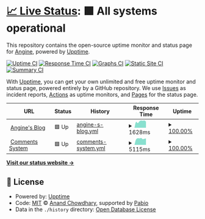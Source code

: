 # [📈 Live Status](https://uptime.angine.tech): <!--live status--> **🟩 All systems operational**

This repository contains the open-source uptime monitor and status page for [Angine](angine.tech), powered by [Upptime](https://github.com/upptime/upptime).

[![Uptime CI](https://github.com/angine04/uptime/workflows/Uptime%20CI/badge.svg)](https://github.com/angine04/uptime/actions?query=workflow%3A%22Uptime+CI%22)
[![Response Time CI](https://github.com/angine04/uptime/workflows/Response%20Time%20CI/badge.svg)](https://github.com/angine04/uptime/actions?query=workflow%3A%22Response+Time+CI%22)
[![Graphs CI](https://github.com/angine04/uptime/workflows/Graphs%20CI/badge.svg)](https://github.com/angine04/uptime/actions?query=workflow%3A%22Graphs+CI%22)
[![Static Site CI](https://github.com/angine04/uptime/workflows/Static%20Site%20CI/badge.svg)](https://github.com/angine04/uptime/actions?query=workflow%3A%22Static+Site+CI%22)
[![Summary CI](https://github.com/angine04/uptime/workflows/Summary%20CI/badge.svg)](https://github.com/angine04/uptime/actions?query=workflow%3A%22Summary+CI%22)

With [Upptime](https://upptime.js.org), you can get your own unlimited and free uptime monitor and status page, powered entirely by a GitHub repository. We use [Issues](https://github.com/angine04/uptime/issues) as incident reports, [Actions](https://github.com/angine04/uptime/actions) as uptime monitors, and [Pages](https://uptime.angine.tech) for the status page.

<!--start: status pages-->
<!-- This summary is generated by Upptime (https://github.com/upptime/upptime) -->
<!-- Do not edit this manually, your changes will be overwritten -->
<!-- prettier-ignore -->
| URL | Status | History | Response Time | Uptime |
| --- | ------ | ------- | ------------- | ------ |
| <img alt="" src="https://icons.duckduckgo.com/ip3/angine.tech.ico" height="13"> [Angine's Blog](https://angine.tech) | 🟩 Up | [angine-s-blog.yml](https://github.com/angine04/uptime/commits/HEAD/history/angine-s-blog.yml) | <details><summary><img alt="Response time graph" src="./graphs/angine-s-blog/response-time-week.png" height="20"> 1628ms</summary><br><a href="https://status.angine.tech/history/angine-s-blog"><img alt="Response time 1638" src="https://img.shields.io/endpoint?url=https%3A%2F%2Fraw.githubusercontent.com%2Fangine04%2Fuptime%2FHEAD%2Fapi%2Fangine-s-blog%2Fresponse-time.json"></a><br><a href="https://status.angine.tech/history/angine-s-blog"><img alt="24-hour response time 1394" src="https://img.shields.io/endpoint?url=https%3A%2F%2Fraw.githubusercontent.com%2Fangine04%2Fuptime%2FHEAD%2Fapi%2Fangine-s-blog%2Fresponse-time-day.json"></a><br><a href="https://status.angine.tech/history/angine-s-blog"><img alt="7-day response time 1628" src="https://img.shields.io/endpoint?url=https%3A%2F%2Fraw.githubusercontent.com%2Fangine04%2Fuptime%2FHEAD%2Fapi%2Fangine-s-blog%2Fresponse-time-week.json"></a><br><a href="https://status.angine.tech/history/angine-s-blog"><img alt="30-day response time 1559" src="https://img.shields.io/endpoint?url=https%3A%2F%2Fraw.githubusercontent.com%2Fangine04%2Fuptime%2FHEAD%2Fapi%2Fangine-s-blog%2Fresponse-time-month.json"></a><br><a href="https://status.angine.tech/history/angine-s-blog"><img alt="1-year response time 1613" src="https://img.shields.io/endpoint?url=https%3A%2F%2Fraw.githubusercontent.com%2Fangine04%2Fuptime%2FHEAD%2Fapi%2Fangine-s-blog%2Fresponse-time-year.json"></a></details> | <details><summary><a href="https://status.angine.tech/history/angine-s-blog">100.00%</a></summary><a href="https://status.angine.tech/history/angine-s-blog"><img alt="All-time uptime 98.84%" src="https://img.shields.io/endpoint?url=https%3A%2F%2Fraw.githubusercontent.com%2Fangine04%2Fuptime%2FHEAD%2Fapi%2Fangine-s-blog%2Fuptime.json"></a><br><a href="https://status.angine.tech/history/angine-s-blog"><img alt="24-hour uptime 100.00%" src="https://img.shields.io/endpoint?url=https%3A%2F%2Fraw.githubusercontent.com%2Fangine04%2Fuptime%2FHEAD%2Fapi%2Fangine-s-blog%2Fuptime-day.json"></a><br><a href="https://status.angine.tech/history/angine-s-blog"><img alt="7-day uptime 100.00%" src="https://img.shields.io/endpoint?url=https%3A%2F%2Fraw.githubusercontent.com%2Fangine04%2Fuptime%2FHEAD%2Fapi%2Fangine-s-blog%2Fuptime-week.json"></a><br><a href="https://status.angine.tech/history/angine-s-blog"><img alt="30-day uptime 100.00%" src="https://img.shields.io/endpoint?url=https%3A%2F%2Fraw.githubusercontent.com%2Fangine04%2Fuptime%2FHEAD%2Fapi%2Fangine-s-blog%2Fuptime-month.json"></a><br><a href="https://status.angine.tech/history/angine-s-blog"><img alt="1-year uptime 99.78%" src="https://img.shields.io/endpoint?url=https%3A%2F%2Fraw.githubusercontent.com%2Fangine04%2Fuptime%2FHEAD%2Fapi%2Fangine-s-blog%2Fuptime-year.json"></a></details>
| <img alt="" src="https://icons.duckduckgo.com/ip3/comments.angine.tech.ico" height="13"> [Comments System](https://comments.angine.tech) | 🟩 Up | [comments-system.yml](https://github.com/angine04/uptime/commits/HEAD/history/comments-system.yml) | <details><summary><img alt="Response time graph" src="./graphs/comments-system/response-time-week.png" height="20"> 5115ms</summary><br><a href="https://status.angine.tech/history/comments-system"><img alt="Response time 4176" src="https://img.shields.io/endpoint?url=https%3A%2F%2Fraw.githubusercontent.com%2Fangine04%2Fuptime%2FHEAD%2Fapi%2Fcomments-system%2Fresponse-time.json"></a><br><a href="https://status.angine.tech/history/comments-system"><img alt="24-hour response time 6188" src="https://img.shields.io/endpoint?url=https%3A%2F%2Fraw.githubusercontent.com%2Fangine04%2Fuptime%2FHEAD%2Fapi%2Fcomments-system%2Fresponse-time-day.json"></a><br><a href="https://status.angine.tech/history/comments-system"><img alt="7-day response time 5115" src="https://img.shields.io/endpoint?url=https%3A%2F%2Fraw.githubusercontent.com%2Fangine04%2Fuptime%2FHEAD%2Fapi%2Fcomments-system%2Fresponse-time-week.json"></a><br><a href="https://status.angine.tech/history/comments-system"><img alt="30-day response time 4413" src="https://img.shields.io/endpoint?url=https%3A%2F%2Fraw.githubusercontent.com%2Fangine04%2Fuptime%2FHEAD%2Fapi%2Fcomments-system%2Fresponse-time-month.json"></a><br><a href="https://status.angine.tech/history/comments-system"><img alt="1-year response time 4069" src="https://img.shields.io/endpoint?url=https%3A%2F%2Fraw.githubusercontent.com%2Fangine04%2Fuptime%2FHEAD%2Fapi%2Fcomments-system%2Fresponse-time-year.json"></a></details> | <details><summary><a href="https://status.angine.tech/history/comments-system">100.00%</a></summary><a href="https://status.angine.tech/history/comments-system"><img alt="All-time uptime 99.07%" src="https://img.shields.io/endpoint?url=https%3A%2F%2Fraw.githubusercontent.com%2Fangine04%2Fuptime%2FHEAD%2Fapi%2Fcomments-system%2Fuptime.json"></a><br><a href="https://status.angine.tech/history/comments-system"><img alt="24-hour uptime 100.00%" src="https://img.shields.io/endpoint?url=https%3A%2F%2Fraw.githubusercontent.com%2Fangine04%2Fuptime%2FHEAD%2Fapi%2Fcomments-system%2Fuptime-day.json"></a><br><a href="https://status.angine.tech/history/comments-system"><img alt="7-day uptime 100.00%" src="https://img.shields.io/endpoint?url=https%3A%2F%2Fraw.githubusercontent.com%2Fangine04%2Fuptime%2FHEAD%2Fapi%2Fcomments-system%2Fuptime-week.json"></a><br><a href="https://status.angine.tech/history/comments-system"><img alt="30-day uptime 100.00%" src="https://img.shields.io/endpoint?url=https%3A%2F%2Fraw.githubusercontent.com%2Fangine04%2Fuptime%2FHEAD%2Fapi%2Fcomments-system%2Fuptime-month.json"></a><br><a href="https://status.angine.tech/history/comments-system"><img alt="1-year uptime 100.00%" src="https://img.shields.io/endpoint?url=https%3A%2F%2Fraw.githubusercontent.com%2Fangine04%2Fuptime%2FHEAD%2Fapi%2Fcomments-system%2Fuptime-year.json"></a></details>

<!--end: status pages-->

[**Visit our status website →**](https://uptime.angine.tech)

## 📄 License

- Powered by: [Upptime](https://github.com/upptime/upptime)
- Code: [MIT](./LICENSE) © [Anand Chowdhary](https://anandchowdhary.com), supported by [Pabio](https://pabio.com)
- Data in the `./history` directory: [Open Database License](https://opendatacommons.org/licenses/odbl/1-0/)
